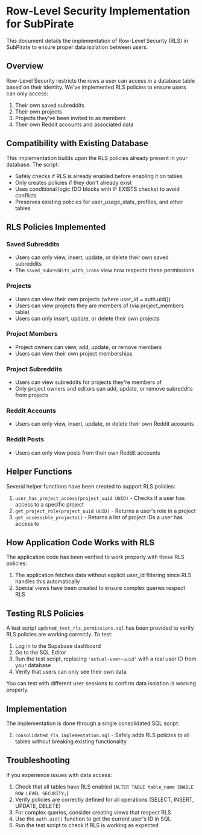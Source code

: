 # Row-Level Security Implementation for SubPirate

This document details the implementation of Row-Level Security (RLS) in SubPirate to ensure proper data isolation between users.

## Overview

Row-Level Security restricts the rows a user can access in a database table based on their identity. We've implemented RLS policies to ensure users can only access:

1. Their own saved subreddits
2. Their own projects
3. Projects they've been invited to as members
4. Their own Reddit accounts and associated data

## Compatibility with Existing Database

This implementation builds upon the RLS policies already present in your database. The script:

- Safely checks if RLS is already enabled before enabling it on tables
- Only creates policies if they don't already exist
- Uses conditional logic (DO blocks with IF EXISTS checks) to avoid conflicts
- Preserves existing policies for user_usage_stats, profiles, and other tables

## RLS Policies Implemented

### Saved Subreddits
- Users can only view, insert, update, or delete their own saved subreddits
- The `saved_subreddits_with_icons` view now respects these permissions

### Projects
- Users can view their own projects (where user_id = auth.uid())
- Users can view projects they are members of (via project_members table)
- Users can only insert, update, or delete their own projects

### Project Members
- Project owners can view, add, update, or remove members
- Users can view their own project memberships

### Project Subreddits
- Users can view subreddits for projects they're members of
- Only project owners and editors can add, update, or remove subreddits from projects

### Reddit Accounts
- Users can only view, insert, update, or delete their own Reddit accounts

### Reddit Posts
- Users can only view posts from their own Reddit accounts

## Helper Functions

Several helper functions have been created to support RLS policies:

1. `user_has_project_access(project_uuid UUID)` - Checks if a user has access to a specific project
2. `get_project_role(project_uuid UUID)` - Returns a user's role in a project
3. `get_accessible_projects()` - Returns a list of project IDs a user has access to

## How Application Code Works with RLS

The application code has been verified to work properly with these RLS policies:

1. The application fetches data without explicit user_id filtering since RLS handles this automatically
2. Special views have been created to ensure complex queries respect RLS

## Testing RLS Policies

A test script `updated_test_rls_permissions.sql` has been provided to verify RLS policies are working correctly. To test:

1. Log in to the Supabase dashboard
2. Go to the SQL Editor
3. Run the test script, replacing `'actual-user-uuid'` with a real user ID from your database
4. Verify that users can only see their own data

You can test with different user sessions to confirm data isolation is working properly.

## Implementation

The implementation is done through a single consolidated SQL script:

1. `consolidated_rls_implementation.sql` - Safely adds RLS policies to all tables without breaking existing functionality

## Troubleshooting

If you experience issues with data access:

1. Check that all tables have RLS enabled (`ALTER TABLE table_name ENABLE ROW LEVEL SECURITY;`)
2. Verify policies are correctly defined for all operations (SELECT, INSERT, UPDATE, DELETE)
3. For complex queries, consider creating views that respect RLS
4. Use the `auth.uid()` function to get the current user's ID in SQL
5. Run the test script to check if RLS is working as expected 